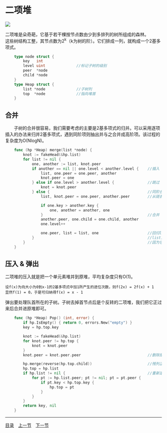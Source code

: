 # 二项堆
![](../images/BinomialHeap.png)

二项堆是朵奇葩，它基于若干棵按节点数由少到多排列的树所组成的森林。  
这些树结构工整，其节点数为2<sup>k</sup>（k为树的阶）。它们排成一列，就构成一个2基多项式。
```go
	type node struct {
		key   int
		level uint				//标记子树的级别
		peer  *node
		child *node
	}
	type Heap struct {
		list *node				//子树列
		top  *node				//指向堆首
	}
```

## 合并
　　子树的合并很容易，我们需要考虑的主要是2基多项式的归并。可以采用逐项插入的办法来归并2基多项式，遇到同阶项则抽出并与之合并成高阶项。该过程的复杂度为O(NlogN)。
```go
	func (hp *Heap) merge(list *node) {
		knot := fakeHead(&hp.list)
		for list != nil {
			one, another := list, knot.peer
			if another == nil || one.level < another.level {	//插入
				list, one.peer = one.peer, another
				knot.peer = one
			} else if one.level > another.level {				//跳过
				knot = knot.peer
			} else { 											//同阶合并
				list, knot.peer = one.peer, another.peer		//从链表中脱离

				if one.key > another.key {
					one, another = another, one
				}												//合并
				another.peer, one.child = one.child, another
				one.level++

				one.peer, list = list, one 						//回归list
			}													//list首项可能是逆序项，但不影响大局
		}														//因为它不可能比knot.peer更高阶
	}
```

## 压入 & 弹出
二项堆的压入就是把一个单元素堆并到原堆，平均复杂度只有O(1)。

	设f(x)为向大小为0到x-1的2基多项式中加1所产生的进位次数，则f(2x) = 2f(x) + 1
	显然f(1) = 0，于是可归纳得f(x) = x - 1

弹出要处理队首所在的子树。子树去掉首节点后是个反转的二项堆，我们把它正过来后合并进原堆即可。
```go
	func (hp *Heap) Pop() (int, error) {
		if hp.IsEmpty() { return 0, errors.New("empty") }
		key = hp.top.key

		knot := fakeHead(&hp.list)
		for knot.peer != hp.top {
			knot = knot.peer
		}
		knot.peer = knot.peer.peer								//删除原堆首节点

		hp.merge(reverse(hp.top.child))							//残列正过来，并回主堆
		hp.top = hp.list
		if hp.list != nil {										//重新定位堆首
			for pt := hp.list.peer; pt != nil; pt = pt.peer {
				if pt.key < hp.top.key {
					hp.top = pt
				}
			}
		}
		return key, nil
	}
```

---
[目录](../index.md)　[上一节](06-A.md)　[下一节](06-C.md)

